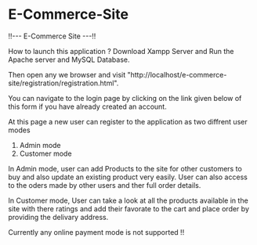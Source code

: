 # E-Commerce-Site

!!--- E-Commerce Site ---!!

How to launch this application ?
Download Xampp Server and Run the Apache server and MySQL Database.

Then open any we browser and visit "http://localhost/e-commerce-site/registration/registration.html". 

You can navigate to the login page by clicking on the link given below of this form if you have already created an account.

At this page a new user can register to the application as two diffrent user  modes
1. Admin mode
2. Customer mode

In Admin mode, user can add Products to the site for other customers to buy and also update an existing product very easily.
User can also access to the oders made by other users and ther full order details.

In Customer mode, User can take a look at all the products available in the site with there ratings and add their favorate to the cart and place order by providing the delivary address.

Currently any online payment mode is not supported !!

